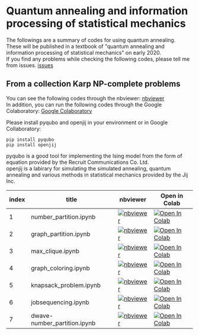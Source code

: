 # Quantum annealing and information processing of statistical mechanics

The followings are a summary of codes for using quantum annealing.  
These will be published in a textbook of "quantum annealing and information processing of statistical mechanics" on early 2020.  
If you find any problems while checking the following codes, please tell me from issues.
[issues](https://github.com/mohzeki222/quantum_annealing/issues) 

## From a collection Karp NP-complete problems

You can see the following codes through the nbviewer: [nbviewer](https://nbviewer.jupyter.org)  
In addition, you can run the following codes through the Google Colaboratory: [Google Colaboratory](https://colab.research.google.com/)  
  
Please install pyqubo and openjij in your environment or in Google Collaboratory:  
```
pip install pyqubo
pip install openjij
```
pyqubo is a good tool for implementing the Ising model from the form of equation provided by the Recruit Communications Co. Ltd.  
openjij is a labirary for simulating the simulated annealing, quantum annealing and various methods in statistical mechanics provided by the Jij Inc.  

index |title |nbviewer|Open in Colab|
-----|--------|--------|-------------|
1|number_partition.ipynb |[![nbviewer](https://camo.githubusercontent.com/bfeb5472ee3df9b7c63ea3b260dc0c679be90b97/68747470733a2f2f696d672e736869656c64732e696f2f62616467652f72656e6465722d6e627669657765722d6f72616e67652e7376673f636f6c6f72423d66333736323626636f6c6f72413d346434643464)](https://nbviewer.jupyter.org/github/mohzeki222/quantum_annealing/blob/master/notes/number_partition.ipynb)|[![Open In Colab](https://colab.research.google.com/assets/colab-badge.svg)](https://colab.research.google.com/github/mohzeki222/quantum_annealing/blob/master/notes/number_partition.ipynb)
2|graph_partition.ipynb |[![nbviewer](https://camo.githubusercontent.com/bfeb5472ee3df9b7c63ea3b260dc0c679be90b97/68747470733a2f2f696d672e736869656c64732e696f2f62616467652f72656e6465722d6e627669657765722d6f72616e67652e7376673f636f6c6f72423d66333736323626636f6c6f72413d346434643464)](https://nbviewer.jupyter.org/github/mohzeki222/quantum_annealing/blob/master/notes/graph_partition.ipynb)|[![Open In Colab](https://colab.research.google.com/assets/colab-badge.svg)](https://colab.research.google.com/github/mohzeki222/quantum_annealing/blob/master/notes/graph_partition.ipynb)
3|max_clique.ipynb |[![nbviewer](https://camo.githubusercontent.com/bfeb5472ee3df9b7c63ea3b260dc0c679be90b97/68747470733a2f2f696d672e736869656c64732e696f2f62616467652f72656e6465722d6e627669657765722d6f72616e67652e7376673f636f6c6f72423d66333736323626636f6c6f72413d346434643464)](https://nbviewer.jupyter.org/github/mohzeki222/quantum_annealing/blob/master/notes/max_clique.ipynb)|[![Open In Colab](https://colab.research.google.com/assets/colab-badge.svg)](https://colab.research.google.com/github/mohzeki222/quantum_annealing/blob/master/notes/max_clique.ipynb)
4|graph_coloring.ipynb |[![nbviewer](https://camo.githubusercontent.com/bfeb5472ee3df9b7c63ea3b260dc0c679be90b97/68747470733a2f2f696d672e736869656c64732e696f2f62616467652f72656e6465722d6e627669657765722d6f72616e67652e7376673f636f6c6f72423d66333736323626636f6c6f72413d346434643464)](https://nbviewer.jupyter.org/github/mohzeki222/quantum_annealing/blob/master/notes/graph_coloring.ipynb)|[![Open In Colab](https://colab.research.google.com/assets/colab-badge.svg)](https://colab.research.google.com/github/mohzeki222/quantum_annealing/blob/master/notes/graph_coloring.ipynb)
5|knapsack_problem.ipynb |[![nbviewer](https://camo.githubusercontent.com/bfeb5472ee3df9b7c63ea3b260dc0c679be90b97/68747470733a2f2f696d672e736869656c64732e696f2f62616467652f72656e6465722d6e627669657765722d6f72616e67652e7376673f636f6c6f72423d66333736323626636f6c6f72413d346434643464)](https://nbviewer.jupyter.org/github/mohzeki222/quantum_annealing/blob/master/notes/knapsack_problem.ipynb)|[![Open In Colab](https://colab.research.google.com/assets/colab-badge.svg)](https://colab.research.google.com/github/mohzeki222/quantum_annealing/blob/master/notes/knapsack_problem.ipynb)
6|jobsequencing.ipynb |[![nbviewer](https://camo.githubusercontent.com/bfeb5472ee3df9b7c63ea3b260dc0c679be90b97/68747470733a2f2f696d672e736869656c64732e696f2f62616467652f72656e6465722d6e627669657765722d6f72616e67652e7376673f636f6c6f72423d66333736323626636f6c6f72413d346434643464)](https://nbviewer.jupyter.org/github/mohzeki222/quantum_annealing/blob/master/notes/jobsequencing.ipynb)|[![Open In Colab](https://colab.research.google.com/assets/colab-badge.svg)](https://colab.research.google.com/github/mohzeki222/quantum_annealing/blob/master/notes/jobsequencing.ipynb)
7|dwave-number_partition.ipynb |[![nbviewer](https://camo.githubusercontent.com/bfeb5472ee3df9b7c63ea3b260dc0c679be90b97/68747470733a2f2f696d672e736869656c64732e696f2f62616467652f72656e6465722d6e627669657765722d6f72616e67652e7376673f636f6c6f72423d66333736323626636f6c6f72413d346434643464)](https://nbviewer.jupyter.org/github/mohzeki222/quantum_annealing/blob/master/notes/dwave-number_partition.ipynb)|[![Open In Colab](https://colab.research.google.com/assets/colab-badge.svg)](https://colab.research.google.com/github/mohzeki222/quantum_annealing/blob/master/notes/dwave-number_partition.ipynb)


